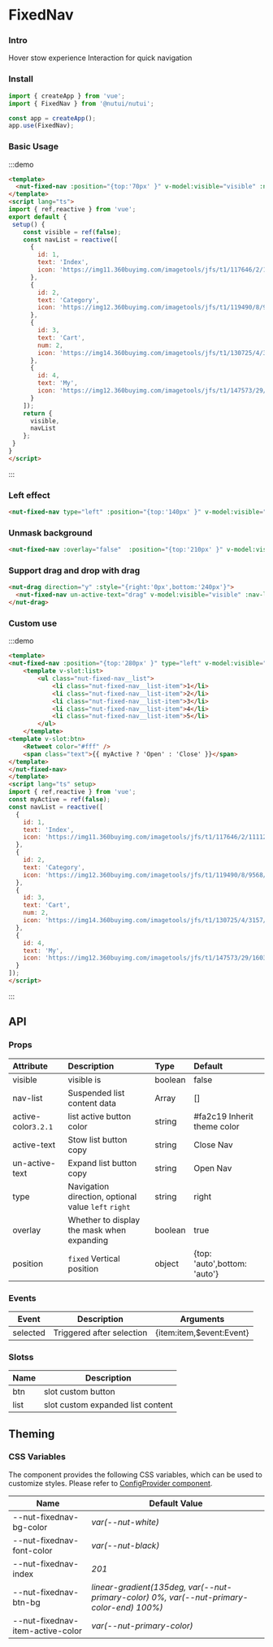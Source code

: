 # FixedNav

### Intro

Hover stow experience Interaction for quick navigation

### Install
    
``` javascript
import { createApp } from 'vue';
import { FixedNav } from '@nutui/nutui';

const app = createApp();
app.use(FixedNav);

```


### Basic Usage

:::demo
```html
<template>
  <nut-fixed-nav :position="{top:'70px' }" v-model:visible="visible" :nav-list="navList" />
</template>
<script lang="ts">
import { ref,reactive } from 'vue';
export default {
 setup() {
    const visible = ref(false);
    const navList = reactive([
      {
        id: 1,
        text: 'Index',
        icon: 'https://img11.360buyimg.com/imagetools/jfs/t1/117646/2/11112/1297/5ef83e95E81d77f05/daf8e3b1c81e3c98.png'
      },
      {
        id: 2,
        text: 'Category',
        icon: 'https://img12.360buyimg.com/imagetools/jfs/t1/119490/8/9568/1798/5ef83e95E968c69a6/dd029326f7d5042e.png'
      },
      {
        id: 3,
        text: 'Cart',
        num: 2,
        icon: 'https://img14.360buyimg.com/imagetools/jfs/t1/130725/4/3157/1704/5ef83e95Eb976644f/b36c6cfc1cc1a99d.png'
      },
      {
        id: 4,
        text: 'My',
        icon: 'https://img12.360buyimg.com/imagetools/jfs/t1/147573/29/1603/1721/5ef83e94E1393a678/5ddf1695ec989373.png'
      }
    ]);
    return {
      visible,
      navList
    };
 }
}
</script>
```
:::

### Left effect

``` html
<nut-fixed-nav type="left" :position="{top:'140px' }" v-model:visible="visible" :nav-list="navList" />
```


### Unmask background

``` html
<nut-fixed-nav :overlay="false"  :position="{top:'210px' }" v-model:visible="visible" :nav-list="navList" />
```

### Support drag and drop with drag

``` html
<nut-drag direction="y" :style="{right:'0px',bottom:'240px'}">
  <nut-fixed-nav un-active-text="drag" v-model:visible="visible" :nav-list="navList" />
</nut-drag>
```

### Custom use

:::demo
```html
<template>
<nut-fixed-nav :position="{top:'280px' }" type="left" v-model:visible="myActive">
    <template v-slot:list>
        <ul class="nut-fixed-nav__list">
            <li class="nut-fixed-nav__list-item">1</li>
            <li class="nut-fixed-nav__list-item">2</li>
            <li class="nut-fixed-nav__list-item">3</li>
            <li class="nut-fixed-nav__list-item">4</li>
            <li class="nut-fixed-nav__list-item">5</li>
        </ul>
    </template>
<template v-slot:btn>
    <Retweet color="#fff" />
    <span class="text">{{ myActive ? 'Open' : 'Close' }}</span>
</template>
</nut-fixed-nav>
</template>
<script lang="ts" setup>
import { ref,reactive } from 'vue';
const myActive = ref(false);
const navList = reactive([
  {
    id: 1,
    text: 'Index',
    icon: 'https://img11.360buyimg.com/imagetools/jfs/t1/117646/2/11112/1297/5ef83e95E81d77f05/daf8e3b1c81e3c98.png'
  },
  {
    id: 2,
    text: 'Category',
    icon: 'https://img12.360buyimg.com/imagetools/jfs/t1/119490/8/9568/1798/5ef83e95E968c69a6/dd029326f7d5042e.png'
  },
  {
    id: 3,
    text: 'Cart',
    num: 2,
    icon: 'https://img14.360buyimg.com/imagetools/jfs/t1/130725/4/3157/1704/5ef83e95Eb976644f/b36c6cfc1cc1a99d.png'
  },
  {
    id: 4,
    text: 'My',
    icon: 'https://img12.360buyimg.com/imagetools/jfs/t1/147573/29/1603/1721/5ef83e94E1393a678/5ddf1695ec989373.png'
  }
]);
</script>
```
:::

## API
### Props
| Attribute           | Description                                         | Type    | Default                      |
|:--------------------|:----------------------------------------------------|:--------|:-----------------------------|
| visible             | visible is                                          | boolean | false                        |
| nav-list            | Suspended list content data                         | Array   | []                           |
| active-color`3.2.1` | list active button color                            | string  | #fa2c19 Inherit theme color  |
| active-text         | Stow list button copy                               | string  | Close Nav                    |
| un-active-text      | Expand list button copy                             | string  | Open Nav                     |
| type                | Navigation direction, optional value `left` `right` | string  | right                        |
| overlay             | Whether to display the mask when expanding          | boolean | true                         |
| position            | `fixed` Vertical position                           | object  | {top: 'auto',bottom: 'auto'} |


### Events

| Event    | Description               | Arguments                |
|----------|---------------------------|--------------------------|
| selected | Triggered after selection | {item:item,$event:Event} |


### Slotss

| Name | Description                       |
|------|-----------------------------------|
| btn  | slot custom button                |
| list | slot custom expanded list content |

## Theming

### CSS Variables

The component provides the following CSS variables, which can be used to customize styles. Please refer to [ConfigProvider component](#/en-US/config-provider).

| Name                             | Default Value                                                                             |
|----------------------------------|-------------------------------------------------------------------------------------------|
| --nut-fixednav-bg-color          | _var(--nut-white)_                                                                        |
| --nut-fixednav-font-color        | _var(--nut-black)_                                                                        |
| --nut-fixednav-index             | _201_                                                                                     |
| --nut-fixednav-btn-bg            | _linear-gradient(135deg, var(--nut-primary-color) 0%, var(--nut-primary-color-end) 100%)_ |
| --nut-fixednav-item-active-color | _var(--nut-primary-color)_                                                                |

    